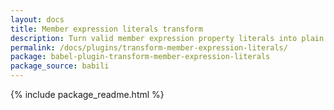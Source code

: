 ```yaml
---
layout: docs
title: Member expression literals transform
description: Turn valid member expression property literals into plain identifiers
permalink: /docs/plugins/transform-member-expression-literals/
package: babel-plugin-transform-member-expression-literals
package_source: babili
---
```


{% include package_readme.html %}
